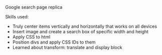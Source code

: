 Google search page replica

Skills used: 
- Truly center items vertically and horizontally that works on all devices
- Insert image and create a search box of specific width and height
- Apply CSS to html
- Position divs and apply CSS IDs to them
- Learned about transform: translate and display block

